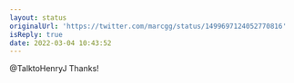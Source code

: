 ```yaml
---
layout: status
originalUrl: 'https://twitter.com/marcgg/status/1499697124052770816'
isReply: true
date: 2022-03-04 10:43:52
---
```


@TalktoHenryJ Thanks!
